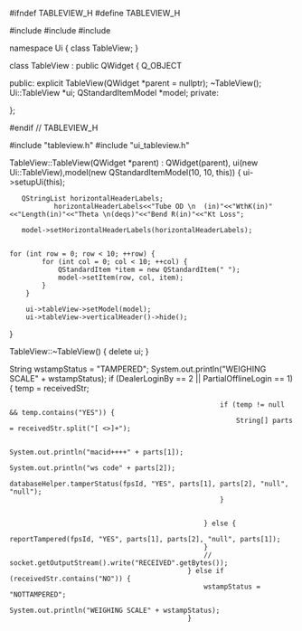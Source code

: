 #ifndef TABLEVIEW_H
#define TABLEVIEW_H

#include <QWidget>
#include <QStandardItemModel>
#include <QDebug>

namespace Ui {
class TableView;
}

class TableView : public QWidget
{
    Q_OBJECT

public:
    explicit TableView(QWidget *parent = nullptr);
    ~TableView();
     Ui::TableView *ui;
    QStandardItemModel *model;
private:

};

#endif // TABLEVIEW_H


#include "tableview.h"
#include "ui_tableview.h"

TableView::TableView(QWidget *parent) :
    QWidget(parent),
    ui(new Ui::TableView),model(new QStandardItemModel(10, 10, this))
{
    ui->setupUi(this);

       QStringList horizontalHeaderLabels;
               horizontalHeaderLabels<<"Tube OD \n  (in)"<<"WthK(in)"<<"Length(in)"<<"Theta \n(deqs)"<<"Bend R(in)"<<"Kt Loss";

       model->setHorizontalHeaderLabels(horizontalHeaderLabels);


    for (int row = 0; row < 10; ++row) {
            for (int col = 0; col < 10; ++col) {
                QStandardItem *item = new QStandardItem(" ");
                model->setItem(row, col, item);
            }
        }

        ui->tableView->setModel(model);
        ui->tableView->verticalHeader()->hide();
}

TableView::~TableView()
{
    delete ui;
}

String wstampStatus = "TAMPERED";
                                                    System.out.println("WEIGHING SCALE" + wstampStatus);
                                                    if (DealerLoginBy == 2 || PartialOfflineLogin == 1) {
                                                        temp = receivedStr;

                                                        if (temp != null && temp.contains("YES")) {
                                                            String[] parts = receivedStr.split("[ <>]+");

                                                            System.out.println("macid++++" + parts[1]);
                                                            System.out.println("ws code" + parts[2]);
                                                            databaseHelper.tamperStatus(fpsId, "YES", parts[1], parts[2], "null", "null");
                                                        }


                                                    } else {
                                                        reportTampered(fpsId, "YES", parts[1], parts[2], "null", parts[1]);
                                                    }
                                                    // socket.getOutputStream().write("RECEIVED".getBytes());
                                                } else if (receivedStr.contains("NO")) {
                                                    wstampStatus = "NOTTAMPERED";
                                                    System.out.println("WEIGHING SCALE" + wstampStatus);
                                                }
